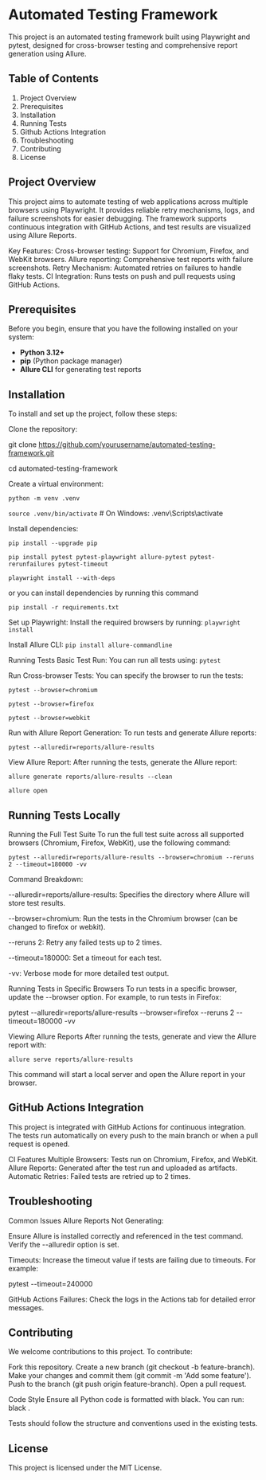 # Automated Testing Framework

This project is an automated testing framework built using Playwright and pytest, designed for cross-browser testing and comprehensive report generation using Allure.

## Table of Contents

1. Project Overview
2. Prerequisites
3. Installation
4. Running Tests
5. Github Actions Integration
6. Troubleshooting
7. Contributing
8. License


## Project Overview

This project aims to automate testing of web applications across multiple browsers using Playwright. It provides reliable retry mechanisms, logs, and failure screenshots for easier debugging. The framework supports continuous integration with GitHub Actions, and test results are visualized using Allure Reports.

Key Features:
Cross-browser testing: Support for Chromium, Firefox, and WebKit browsers.
Allure reporting: Comprehensive test reports with failure screenshots.
Retry Mechanism: Automated retries on failures to handle flaky tests.
CI Integration: Runs tests on push and pull requests using GitHub Actions.


## Prerequisites

Before you begin, ensure that you have the following installed on your system:

- **Python 3.12+**
- **pip** (Python package manager)
- **Allure CLI** for generating test reports


## Installation

To install and set up the project, follow these steps:

Clone the repository:

git clone https://github.com/yourusername/automated-testing-framework.git

cd automated-testing-framework

Create a virtual environment:

`python -m venv .venv
`

`source .venv/bin/activate`  # On Windows: .venv\Scripts\activate

Install dependencies:

`pip install --upgrade pip`

`pip install pytest pytest-playwright allure-pytest pytest-rerunfailures pytest-timeout`

`playwright install --with-deps`

or you can install dependencies by running this command

`pip install -r requirements.txt`

Set up Playwright: Install the required browsers by running:
`playwright install`

Install Allure CLI:
`pip install allure-commandline`

Running Tests
Basic Test Run: You can run all tests using:
`pytest`

Run Cross-browser Tests: You can specify the browser to run the tests:

`pytest --browser=chromium`

`pytest --browser=firefox`

`pytest --browser=webkit`

Run with Allure Report Generation: To run tests and generate Allure reports:

`pytest --alluredir=reports/allure-results`

View Allure Report: After running the tests, generate the Allure report:

`allure generate reports/allure-results --clean`

`allure open`



## Running Tests Locally

Running the Full Test Suite
To run the full test suite across all supported browsers (Chromium, Firefox, WebKit), use the following command:

`pytest --alluredir=reports/allure-results --browser=chromium --reruns 2 --timeout=180000 -vv
`

Command Breakdown:

--alluredir=reports/allure-results: Specifies the directory where Allure will store test results.

--browser=chromium: Run the tests in the Chromium browser (can be changed to firefox or webkit).

--reruns 2: Retry any failed tests up to 2 times.

--timeout=180000: Set a timeout for each test.

-vv: Verbose mode for more detailed test output.

Running Tests in Specific Browsers
To run tests in a specific browser, update the --browser option. For example, to run tests in Firefox:

pytest --alluredir=reports/allure-results --browser=firefox --reruns 2 --timeout=180000 -vv

Viewing Allure Reports
After running the tests, generate and view the Allure report with:

`allure serve reports/allure-results`

This command will start a local server and open the Allure report in your browser.

## GitHub Actions Integration

This project is integrated with GitHub Actions for continuous integration. The tests run automatically on every push to the main branch or when a pull request is opened.

CI Features
Multiple Browsers: Tests run on Chromium, Firefox, and WebKit.
Allure Reports: Generated after the test run and uploaded as artifacts.
Automatic Retries: Failed tests are retried up to 2 times.


## Troubleshooting

Common Issues
Allure Reports Not Generating:

Ensure Allure is installed correctly and referenced in the test command.
Verify the --alluredir option is set.

Timeouts:
Increase the timeout value if tests are failing due to timeouts. For example:

pytest --timeout=240000

GitHub Actions Failures:
Check the logs in the Actions tab for detailed error messages.

## Contributing

We welcome contributions to this project. To contribute:

Fork this repository.
Create a new branch (git checkout -b feature-branch).
Make your changes and commit them (git commit -m 'Add some feature').
Push to the branch (git push origin feature-branch).
Open a pull request.

Code Style
Ensure all Python code is formatted with black. You can run:
black .

Tests should follow the structure and conventions used in the existing tests.

## License

This project is licensed under the MIT License.


